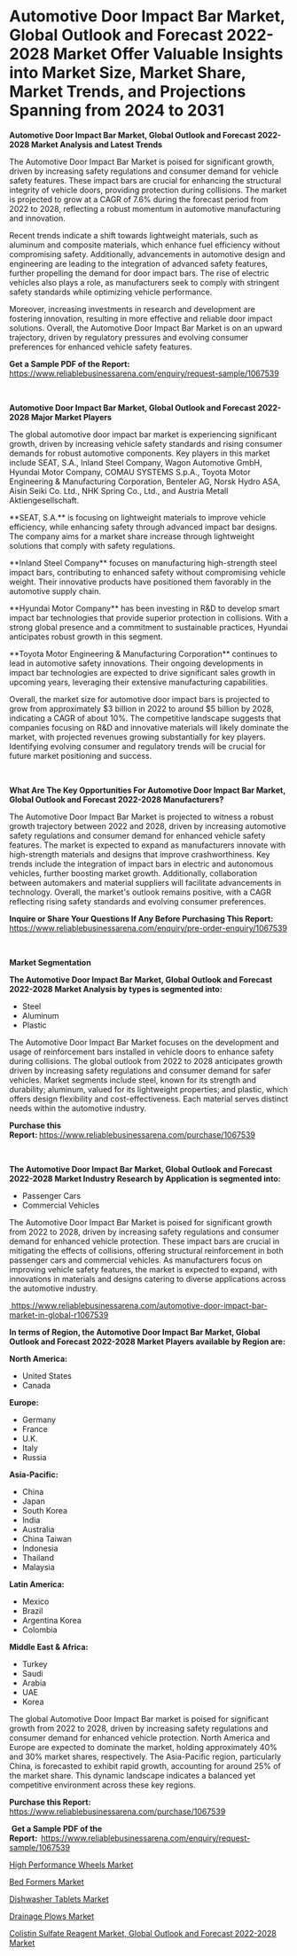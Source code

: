 <p><h1>Automotive Door Impact Bar Market, Global Outlook and Forecast 2022-2028 Market Offer Valuable Insights into Market Size, Market Share, Market Trends, and Projections Spanning from 2024 to 2031</h1></p><p><strong>Automotive Door Impact Bar Market, Global Outlook and Forecast 2022-2028 Market Analysis and Latest Trends</strong></p>
<p><p>The Automotive Door Impact Bar Market is poised for significant growth, driven by increasing safety regulations and consumer demand for vehicle safety features. These impact bars are crucial for enhancing the structural integrity of vehicle doors, providing protection during collisions. The market is projected to grow at a CAGR of 7.6% during the forecast period from 2022 to 2028, reflecting a robust momentum in automotive manufacturing and innovation.</p><p>Recent trends indicate a shift towards lightweight materials, such as aluminum and composite materials, which enhance fuel efficiency without compromising safety. Additionally, advancements in automotive design and engineering are leading to the integration of advanced safety features, further propelling the demand for door impact bars. The rise of electric vehicles also plays a role, as manufacturers seek to comply with stringent safety standards while optimizing vehicle performance. </p><p>Moreover, increasing investments in research and development are fostering innovation, resulting in more effective and reliable door impact solutions. Overall, the Automotive Door Impact Bar Market is on an upward trajectory, driven by regulatory pressures and evolving consumer preferences for enhanced vehicle safety features.</p></p>
<p><strong>Get a Sample PDF of the Report:&nbsp;</strong> <a href="https://www.reliablebusinessarena.com/enquiry/request-sample/1067539">https://www.reliablebusinessarena.com/enquiry/request-sample/1067539</a></p>
<p>&nbsp;</p>
<p><strong>Automotive Door Impact Bar Market, Global Outlook and Forecast 2022-2028 Major Market Players</strong></p>
<p><p>The global automotive door impact bar market is experiencing significant growth, driven by increasing vehicle safety standards and rising consumer demands for robust automotive components. Key players in this market include SEAT, S.A., Inland Steel Company, Wagon Automotive GmbH, Hyundai Motor Company, COMAU SYSTEMS S.p.A., Toyota Motor Engineering & Manufacturing Corporation, Benteler AG, Norsk Hydro ASA, Aisin Seiki Co. Ltd., NHK Spring Co., Ltd., and Austria Metall Aktiengesellschaft.</p><p>**SEAT, S.A.** is focusing on lightweight materials to improve vehicle efficiency, while enhancing safety through advanced impact bar designs. The company aims for a market share increase through lightweight solutions that comply with safety regulations.</p><p>**Inland Steel Company** focuses on manufacturing high-strength steel impact bars, contributing to enhanced safety without compromising vehicle weight. Their innovative products have positioned them favorably in the automotive supply chain.</p><p>**Hyundai Motor Company** has been investing in R&D to develop smart impact bar technologies that provide superior protection in collisions. With a strong global presence and a commitment to sustainable practices, Hyundai anticipates robust growth in this segment.</p><p>**Toyota Motor Engineering & Manufacturing Corporation** continues to lead in automotive safety innovations. Their ongoing developments in impact bar technologies are expected to drive significant sales growth in upcoming years, leveraging their extensive manufacturing capabilities.</p><p>Overall, the market size for automotive door impact bars is projected to grow from approximately $3 billion in 2022 to around $5 billion by 2028, indicating a CAGR of about 10%. The competitive landscape suggests that companies focusing on R&D and innovative materials will likely dominate the market, with projected revenues growing substantially for key players. Identifying evolving consumer and regulatory trends will be crucial for future market positioning and success.</p></p>
<p>&nbsp;</p>
<p><strong>What Are The Key Opportunities For Automotive Door Impact Bar Market, Global Outlook and Forecast 2022-2028 Manufacturers?</strong></p>
<p><p>The Automotive Door Impact Bar Market is projected to witness a robust growth trajectory between 2022 and 2028, driven by increasing automotive safety regulations and consumer demand for enhanced vehicle safety features. The market is expected to expand as manufacturers innovate with high-strength materials and designs that improve crashworthiness. Key trends include the integration of impact bars in electric and autonomous vehicles, further boosting market growth. Additionally, collaboration between automakers and material suppliers will facilitate advancements in technology. Overall, the market's outlook remains positive, with a CAGR reflecting rising safety standards and evolving consumer preferences.</p></p>
<p><strong>Inquire or Share Your Questions If Any Before Purchasing This Report:</strong> <a href="https://www.reliablebusinessarena.com/enquiry/pre-order-enquiry/1067539">https://www.reliablebusinessarena.com/enquiry/pre-order-enquiry/1067539</a></p>
<p>&nbsp;</p>
<p><strong>Market Segmentation</strong></p>
<p><strong>The Automotive Door Impact Bar Market, Global Outlook and Forecast 2022-2028 Market Analysis by types is segmented into:</strong></p>
<p><ul><li>Steel</li><li>Aluminum</li><li>Plastic</li></ul></p>
<p><p>The Automotive Door Impact Bar Market focuses on the development and usage of reinforcement bars installed in vehicle doors to enhance safety during collisions. The global outlook from 2022 to 2028 anticipates growth driven by increasing safety regulations and consumer demand for safer vehicles. Market segments include steel, known for its strength and durability; aluminum, valued for its lightweight properties; and plastic, which offers design flexibility and cost-effectiveness. Each material serves distinct needs within the automotive industry.</p></p>
<p><strong>Purchase this Report:&nbsp;</strong><a href="https://www.reliablebusinessarena.com/purchase/1067539">https://www.reliablebusinessarena.com/purchase/1067539</a></p>
<p>&nbsp;</p>
<p><strong>The Automotive Door Impact Bar Market, Global Outlook and Forecast 2022-2028 Market Industry Research by Application is segmented into:</strong></p>
<p><ul><li>Passenger Cars</li><li>Commercial Vehicles</li></ul></p>
<p><p>The Automotive Door Impact Bar Market is poised for significant growth from 2022 to 2028, driven by increasing safety regulations and consumer demand for enhanced vehicle protection. These impact bars are crucial in mitigating the effects of collisions, offering structural reinforcement in both passenger cars and commercial vehicles. As manufacturers focus on improving vehicle safety features, the market is expected to expand, with innovations in materials and designs catering to diverse applications across the automotive industry.</p></p>
<p><a href="https://www.reliablebusinessarena.com/automotive-door-impact-bar-market-in-global-r1067539">&nbsp;https://www.reliablebusinessarena.com/automotive-door-impact-bar-market-in-global-r1067539</a></p>
<p><strong>In terms of Region, the Automotive Door Impact Bar Market, Global Outlook and Forecast 2022-2028 Market Players available by Region are:</strong></p>
<p>
    <p> <strong> North America: </strong>
        <ul>
            <li>United States</li>
            <li>Canada</li>
        </ul>
        </p> 
    <p> <strong> Europe: </strong>
        <ul>
            <li>Germany</li>
            <li>France</li>
            <li>U.K.</li>
            <li>Italy</li>
            <li>Russia</li>
        </ul>
        </p> 
    <p> <strong> Asia-Pacific: </strong>
        <ul>
            <li>China</li>
            <li>Japan</li>
            <li>South Korea</li>
            <li>India</li>
            <li>Australia</li>
            <li>China Taiwan</li>
            <li>Indonesia</li>
            <li>Thailand</li>
            <li>Malaysia</li>
        </ul>
        </p> 
    <p> <strong> Latin America: </strong>
        <ul>
            <li>Mexico</li>
            <li>Brazil</li>
            <li>Argentina Korea</li>
            <li>Colombia</li>
        </ul>
        </p> 
    <p> <strong> Middle East & Africa: </strong>
        <ul>
            <li>Turkey</li>
            <li>Saudi</li>
            <li>Arabia</li>
            <li>UAE</li>
            <li>Korea</li>
        </ul>
    </p>
    </p>
<p><p>The global Automotive Door Impact Bar market is poised for significant growth from 2022 to 2028, driven by increasing safety regulations and consumer demand for enhanced vehicle protection. North America and Europe are expected to dominate the market, holding approximately 40% and 30% market shares, respectively. The Asia-Pacific region, particularly China, is forecasted to exhibit rapid growth, accounting for around 25% of the market share. This dynamic landscape indicates a balanced yet competitive environment across these key regions.</p></p>
<p><strong>Purchase this Report: </strong><a href="https://www.reliablebusinessarena.com/purchase/1067539">https://www.reliablebusinessarena.com/purchase/1067539</a></p>
<p>&nbsp;<strong>Get a Sample PDF of the Report:&nbsp;&nbsp;</strong><a href="https://www.reliablebusinessarena.com/enquiry/request-sample/1067539">https://www.reliablebusinessarena.com/enquiry/request-sample/1067539</a></p>
<p><strong></strong></p>
<p><p><a href="https://www.linkedin.com/pulse/high-performance-wheels-market-outlook-share-analysis-growth-7jtbe?trackingId=Ue6KKQAGTuK0VNm2wH%2F7ww%3D%3D">High Performance Wheels Market</a></p><p><a href="https://medium.com/@zoe.lambert5754/bed-formers-market-trends-and-strategic-market-insights-2024-2031-d3b9583da150">Bed Formers Market</a></p><p><a href="https://www.linkedin.com/pulse/global-dishwasher-tablets-market-sector-types-applications-zxqne?trackingId=AH7sUhNKR6Sf3iJn0wTU5A%3D%3D">Dishwasher Tablets Market</a></p><p><a href="https://medium.com/@cesailson56547/the-drainage-plows-market-decisions-are-mostly-driven-by-resource-optimization-and-3b7092839097?postPublishedType=initial">Drainage Plows Market</a></p><p><a href="https://github.com/lylyparadise/Market-Research-Report-List-5/blob/main/colistin-sulfate-reagent-market-global-outlook-and-forecast-2022-2028-market.md">Colistin Sulfate Reagent Market, Global Outlook and Forecast 2022-2028 Market</a></p></p>